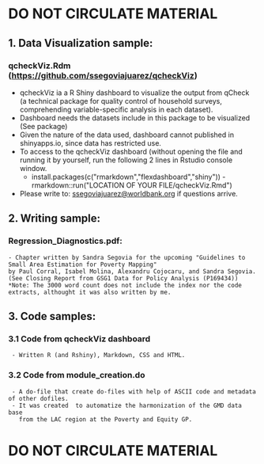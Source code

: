
# **DO NOT CIRCULATE MATERIAL**



## 1. Data Visualization sample: 
   ### qcheckViz.Rdm   (https://github.com/ssegoviajuarez/qcheckViz)
   - qcheckViz ia a R Shiny dashboard to visualize the output from qCheck (a technical package for quality control of household surveys, comprehending variable-specific 	analysis in each dataset).
   - Dashboard needs the datasets include in this package to be visualized (See package)
   - Given the nature of the data used, dashboard cannot published in shinyapps.io, since data has restricted use.
   - To access to the qcheckViz dashboard (without opening the file and running it by yourself, run the following 2 lines in Rstudio console window.
        - install.packages(c("rmarkdown","flexdashboard","shiny"))
	- rmarkdown::run("LOCATION OF YOUR FILE/qcheckViz.Rmd")
   - Please write to: ssegoviajuarez@worldbank.org if questions arrive.

## 2. Writing sample: 
   ### Regression_Diagnostics.pdf:
    - Chapter written by Sandra Segovia for the upcoming "Guidelines to Small Area Estimation for Poverty Mapping" 
    by Paul Corral, Isabel Molina, Alexandru Cojocaru, and Sandra Segovia. (See Closing Report from GSG1 Data for Policy Analysis (P169434))
    *Note: The 3000 word count does not include the index nor the code extracts, althought it was also written by me.

## 3. Code samples:
   ### 3.1 Code from qcheckViz dashboard
     - Written R (and Rshiny), Markdown, CSS and HTML.
   ### 3.2 Code from module_creation.do
     - A do-file that create do-files with help of ASCII code and metadata of other dofiles. 
     - It was created  to automatize the harmonization of the GMD data base
       from the LAC region at the Poverty and Equity GP.


# **DO NOT CIRCULATE MATERIAL**

